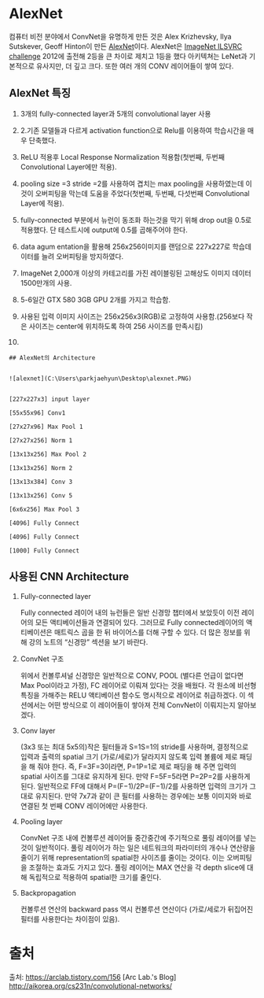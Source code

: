 # AlexNet

컴퓨터 비전 분야에서 ConvNet을 유명하게 만든 것은 Alex Krizhevsky, Ilya Sutskever, Geoff Hinton이 만든 [AlexNet](http://papers.nips.cc/paper/4824-imagenet-classification-with-deep-convolutional-neural-networks)이다. AlexNet은 [ImageNet ILSVRC challenge](http://www.image-net.org/challenges/LSVRC/2014/) 2012에 출전해 2등을 큰 차이로 제치고 1등을 했다 아키텍쳐는 LeNet과 기본적으로 유사지만, 더 깊고 크다. 또한 여러 개의 CONV 레이어들이 쌓여 있다. 

## AlexNet 특징

1. 3개의 fully-connected layer과 5개의 convolutional layer 사용

2. 2.기존 모델들과 다르게 activation function으로 Relu를 이용하여 학습시간을 매우 단축했다.

3. ReLU 적용후 Local Response Normalization 적용함(첫번째, 두번째 Convolutional Layer에만 적용).

4. pooling size =3 stride =2를 사용하여 겹치는 max pooling을 사용하였는데 이것이 오버피팅을 막는데 도움을 주었다(첫번째, 두번째, 다섯번째 Convolutional Layer에 적용). 

5. fully-connected 부분에서 뉴런이 동조화 하는것을 막기 위해 drop out을 0.5로 적용했다. 단 테스트시에 output에 0.5를 곱해주어야 한다.

6. data agum entation을 활용해 256x256이미지를 랜덤으로 227x227로 학습데이터를 늘려 오버피팅을 방지하였다.

7. ImageNet 2,000개 이상의 카테고리를 가진 레이블링된 고해상도 이미지 데이터 1500만개의 사용. 

8. 5-6일간 GTX 580 3GB GPU 2개를 가지고 학습함. 

9. 사용된 입력 이미지 사이즈는 256x256x3(RGB)로 고정하여 사용함.(256보다 작은 사이즈는 center에 위치하도록 하여 256 사이즈를 만족시킴)

10. 

    ## AlexNet의 Architecture
    

    ![alexnet](C:\Users\parkjaehyun\Desktop\alexnet.PNG)
    

    [227x227x3] input layer 

    [55x55x96] Conv1

    [27x27x96] Max Pool 1

    [27x27x256] Norm 1

    [13x13x256] Max Pool 2

    [13x13x256] Norm 2

    [13x13x384] Conv 3

    [13x13x256] Conv 5

    [6x6x256] Max Pool 3

    [4096] Fully Connect 

    [4096] Fully Connect 

    [1000] Fully Connect 

    



## 사용된 CNN Architecture

1. Fully-connected layer

   Fully connected 레이어 내의 뉴런들은 일반 신경망 챕터에서 보았듯이 이전 레이어의 모든 액티베이션들과 연결되어 있다. 그러므로 Fully connected레이어의 액티베이션은 매트릭스 곱을 한 뒤 바이어스를 더해 구할 수 있다. 더 많은 정보를 위해 강의 노트의 “신경망” 섹션을 보기 바란다. 

2. ConvNet 구조

   위에서 컨볼루셔널 신경망은 일반적으로 CONV, POOL (별다른 언급이 없다면 Max Pool이라고 가정), FC 레이어로 이뤄져 있다는 것을 배웠다. 각 원소에 비선형 특징을 가해주는 RELU 액티베이션 함수도 명시적으로 레이어로 취급하겠다. 이 섹션에서는 어떤 방식으로 이 레이어들이 쌓아져 전체 ConvNet이 이뤄지는지 알아보겠다. 

3. Conv layer

   (3x3 또는 최대 5x5의)작은 필터들과 S=1S=1의 stride를 사용하며, 결정적으로 입력과 출력의 spatial 크기 (가로/세로)가 달라지지 않도록 입력 볼륨에 제로 패딩을 해 줘야 한다. 즉, F=3F=3이라면, P=1P=1로 제로 패딩을 해 주면 입력의 spatial 사이즈를 그대로 유지하게 된다. 만약 F=5F=5라면 P=2P=2를 사용하게 된다. 일반적으로 FF에 대해서 P=(F−1)/2P=(F−1)/2를 사용하면 입력의 크기가 그대로 유지된다. 만약 7x7과 같이 큰 필터를 사용하는 경우에는 보통 이미지와 바로 연결된 첫 번째 CONV 레이어에만 사용한다. 

4. Pooling layer

   ConvNet 구조 내에 컨볼루션 레이어들 중간중간에 주기적으로 풀링 레이어를 넣는 것이 일반적이다. 풀링 레이어가 하는 일은 네트워크의 파라미터의 개수나 연산량을 줄이기 위해 representation의 spatial한 사이즈를 줄이는 것이다. 이는 오버피팅을 조절하는 효과도 가지고 있다. 풀링 레이어는 MAX 연산을 각 depth slice에 대해 독립적으로 적용하여 spatial한 크기를 줄인다.  

5. Backpropagation

   컨볼루션 연산의 backward pass 역시 컨볼루션 연산이다 (가로/세로가 뒤집어진 필터를 사용한다는 차이점이 있음).  

# 출처

  출처: <https://arclab.tistory.com/156> [Arc Lab.'s Blog] <http://aikorea.org/cs231n/convolutional-networks/> 

